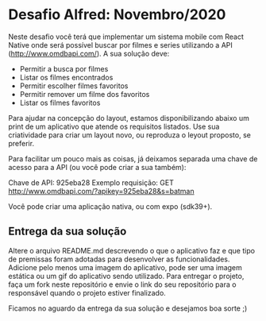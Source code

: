 # Desafio Alfred: Novembro/2020 

Neste desafio você terá que implementar um sistema mobile com React Native onde será possível buscar por filmes e series utilizando a API (http://www.omdbapi.com/). A sua solução deve:

- Permitir a busca por filmes
- Listar os filmes encontrados
- Permitir escolher filmes favoritos
- Permitir remover um filme dos favoritos
- Listar os filmes favoritos

Para ajudar na concepção do layout, estamos disponibilizando abaixo um print de um aplicativo que atende os requisitos listados. Use sua criatividade para criar um layout novo, ou reproduza o leyout proposto, se preferir.

Para facilitar um pouco mais as coisas, já deixamos separada uma chave de acesso para a API (ou você pode criar a sua também):

Chave de API: 925eba28
Exemplo requisição: GET http://www.omdbapi.com/?apikey=925eba28&s=batman

Você pode criar uma aplicação nativa, ou com expo (sdk39+).

## Entrega da sua solução
Altere o arquivo README.md descrevendo o que o aplicativo faz e que tipo de premissas foram adotadas para desenvolver as funcionalidades. Adicione pelo menos uma imagem do aplicativo, pode ser uma imagem estática ou um gif do aplicativo sendo utilizado. Para entregar o projeto, faça um fork neste repositório e envie o link do seu repositório para o responsável quando o projeto estiver finalizado.

Ficamos no aguardo da entrega da sua solução e desejamos boa sorte ;)
